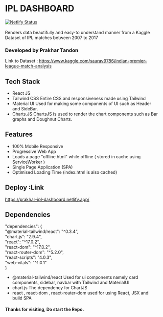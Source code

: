 # IPL DASHBOARD
[![Netlify Status](https://api.netlify.com/api/v1/badges/a54e8d1d-7be2-4d4a-a4d6-add27f4421c1/deploy-status)](https://app.netlify.com/sites/prakhar-ipl-dashboard/deploys)
<br />
<br />
Renders data beautifully and easy-to understand manner from a Kaggle Dataset of IPL matches between 2007 to 2017
<br/>
### Developed by Prakhar Tandon

Link to Dataset : https://www.kaggle.com/saurav9786/indian-premier-league-match-analysis

## Tech Stack
- React JS
- Tailwind CSS
Entire CSS and responsiveness made using Tailwind
- Material UI
Used for making some components of UI such as Header and SideBar.
- Charts.JS
ChartsJS is used to render the chart components such as Bar graphs and Doughnut Charts.

## Features
- 100% Mobile Responsive
- Progressive Web App
- Loads a page "offline.html" while offline ( stored in cache using ServiceWorker )
- Single Page Application (SPA)
- Optimised Loading Time (index.html is also cached)

## Deploy :Link
https://prakhar-ipl-dashboard.netlify.app/

## Dependencies
"dependencies": {
<br />"@material-tailwind/react": "^0.3.4",
<br />"chart.js": "2.9.4",
<br />"react": "^17.0.2",
<br />"react-dom": "^17.0.2",
<br />"react-router-dom": "^5.2.0",
<br />"react-scripts": "4.0.3",
<br />"web-vitals": "^1.0.1"
<br />}
<br />
- @material-tailwind/react
Used for ui components namely card components, sidebar, navbar with Tailwind and MaterialUI
- chart.js
The dependency for ChartJS
- react , react-dom , react-router-dom
used for using React, JSX and build SPA

#### Thanks for visiting, Do start the Repo.


